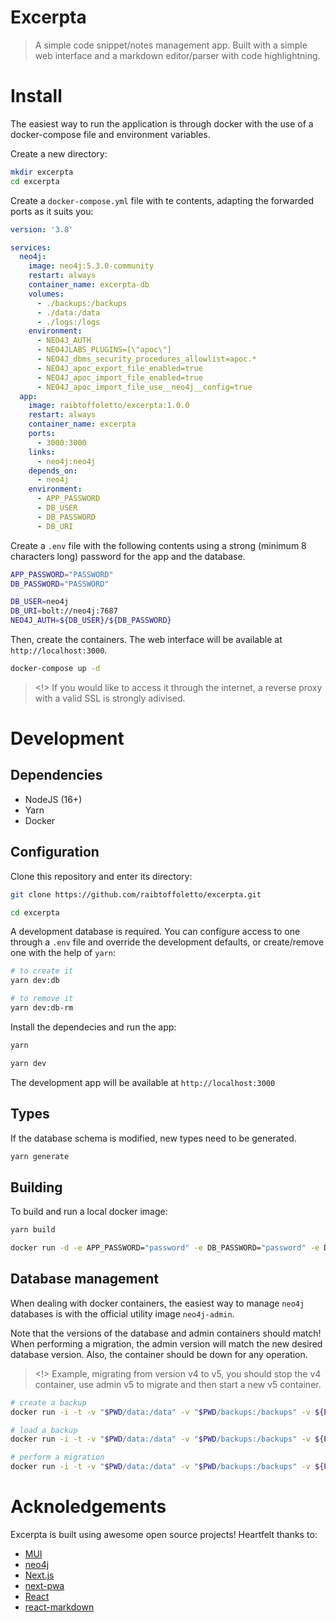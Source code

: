 # Excerpta

> A simple code snippet/notes management app. Built with a simple web interface and a markdown editor/parser with code highlightning.

# Install

The easiest way to run the application is through docker with the use of a docker-compose file and environment variables.

Create a new directory:

```bash
mkdir excerpta
cd excerpta
```

Create a `docker-compose.yml` file with te contents, adapting the forwarded ports as it suits you:

```yaml
version: '3.8'

services:
  neo4j:
    image: neo4j:5.3.0-community
    restart: always
    container_name: excerpta-db
    volumes:
      - ./backups:/backups
      - ./data:/data
      - ./logs:/logs
    environment:
      - NEO4J_AUTH
      - NEO4JLABS_PLUGINS=[\"apoc\"]
      - NEO4J_dbms_security_procedures_allowlist=apoc.*
      - NEO4J_apoc_export_file_enabled=true
      - NEO4J_apoc_import_file_enabled=true
      - NEO4J_apoc_import_file_use__neo4j__config=true
  app:
    image: raibtoffoletto/excerpta:1.0.0
    restart: always
    container_name: excerpta
    ports:
      - 3000:3000
    links:
      - neo4j:neo4j
    depends_on:
      - neo4j
    environment:
      - APP_PASSWORD
      - DB_USER
      - DB_PASSWORD
      - DB_URI
```

Create a `.env` file with the following contents using a strong (minimum 8 characters long) password for the app and the database.

```bash
APP_PASSWORD="PASSWORD"
DB_PASSWORD="PASSWORD"

DB_USER=neo4j
DB_URI=bolt://neo4j:7687
NEO4J_AUTH=${DB_USER}/${DB_PASSWORD}
```

Then, create the containers. The web interface will be available at `http://localhost:3000`.

```bash
docker-compose up -d
```

> <!> If you would like to access it through the internet, a reverse proxy with a valid SSL is strongly adivised.

# Development

## Dependencies

- NodeJS (16+)
- Yarn
- Docker

## Configuration

Clone this repository and enter its directory:

```bash
git clone https://github.com/raibtoffoletto/excerpta.git

cd excerpta
```

A development database is required. You can configure access to one through a `.env` file and override the development defaults, or create/remove one with the help of `yarn`:

```bash
# to create it
yarn dev:db

# to remove it
yarn dev:db-rm
```

Install the dependecies and run the app:

```bash
yarn

yarn dev
```

The development app will be available at `http://localhost:3000`

## Types

If the database schema is modified, new types need to be generated.

```bash
yarn generate
```

## Building

To build and run a local docker image:

```bash
yarn build

docker run -d -e APP_PASSWORD="password" -e DB_PASSWORD="password" -e DB_USER="neo4j" -e DB_URI="bolt://localhost:7687" --network host --name excerpta excerpta
```

## Database management

When dealing with docker containers, the easiest way to manage `neo4j` databases is with the official utility image `neo4j-admin`.

Note that the versions of the database and admin containers should match! When performing a migration, the admin version will match the new desired database version. Also, the container should be down for any operation.

> <!> Example, migrating from version v4 to v5, you should stop the v4 container, use admin v5 to migrate and then start a new v5 container.

```bash
# create a backup
docker run -i -t -v "$PWD/data:/data" -v "$PWD/backups:/backups" -v ${PWD}/logs:/logs --rm neo4j/neo4j-admin:5.3.0-community neo4j-admin dump --to-path="/backups" neo4j

# load a backup
docker run -i -t -v "$PWD/data:/data" -v "$PWD/backups:/backups" -v ${PWD}/logs:/logs --rm neo4j/neo4j-admin:5.3.0-community neo4j-admin database load --from-path="/backups" neo4j

# perform a migration
docker run -i -t -v "$PWD/data:/data" -v "$PWD/backups:/backups" -v ${PWD}/logs:/logs --rm neo4j/neo4j-admin:5.3.0-community neo4j-admin database migrate neo4j
```

# Acknoledgements

Excerpta is built using awesome open source projects! Heartfelt thanks to:

- [MUI](https://mui.com/)
- [neo4j](https://neo4j.com/)
- [Next.js](https://nextjs.org/)
- [next-pwa](https://github.com/shadowwalker/next-pwa)
- [React](https://reactjs.org/)
- [react-markdown](https://github.com/remarkjs/react-markdown)

